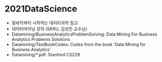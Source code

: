 # 2021DataScience
- 밑바닥부터 시작하는 데이터과학 참고
- 데이터마이닝 강의 (SKKU, 김성진 교수님)
- Datamining/BusinessAnalyticsProblemSolving: Data Mining For Business Analytics Problems Solutions
- Datamining/TextBookCodes: Codes from the book 'Data Mining for Business Analytics'
- Datamining/*.pdf: Stanford CS229
